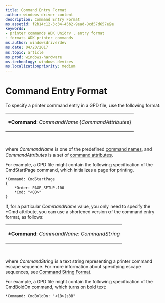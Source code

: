 ```yaml
---
title: Command Entry Format
author: windows-driver-content
description: Command Entry Format
ms.assetid: f2b14c12-3c34-45b2-9ead-8cd57d657e9e
keywords:
- printer commands WDK Unidrv , entry format
- formats WDK printer commands
ms.author: windowsdriverdev
ms.date: 04/20/2017
ms.topic: article
ms.prod: windows-hardware
ms.technology: windows-devices
ms.localizationpriority: medium
---
```


# Command Entry Format





To specify a printer command entry in a GPD file, use the following format:

<table>
<colgroup>
<col width="100%" />
</colgroup>
<tbody>
<tr class="odd">
<td><p><strong>*Command</strong>: <em>CommandName</em> {<em>CommandAttributes</em>}</p></td>
</tr>
</tbody>
</table>

 

where *CommandName* is one of the predefined [command names](command-names.md), and *CommandAttributes* is a set of [command attributes](command-attributes.md).

For example, a GPD file might contain the following specification of the CmdStartPage command, which initializes a page for printing.

```
*Command: CmdStartPage
{
    *Order: PAGE_SETUP.100
    *Cmd: "<0D>"
}
```

If, for a particular *CommandName* value, you only need to specify the \*Cmd attribute, you can use a shortened version of the command entry format, as follows:

<table>
<colgroup>
<col width="100%" />
</colgroup>
<tbody>
<tr class="odd">
<td><p><strong>*Command</strong>: <em>CommandName</em>: <em>CommandString</em></p></td>
</tr>
</tbody>
</table>

 

where *CommandString* is a text string representing a printer command escape sequence. For more information about specifying escape sequences, see [Command String Format](command-string-format.md).

For example, a GPD file might contain the following specification of the CmdBoldOn command, which turns on bold text:

```
*Command: CmdBoldOn: "<1B>(s3B"
```

 

 




